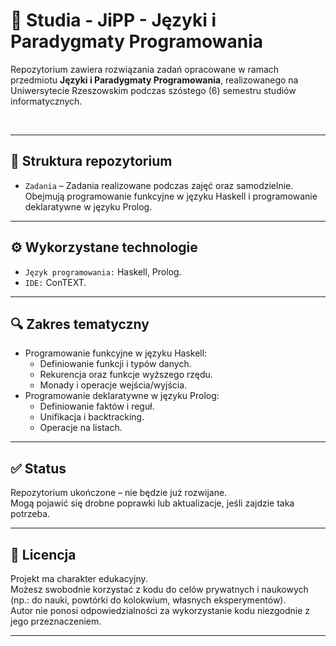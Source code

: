# 📘 Studia - JiPP - Języki i Paradygmaty Programowania  

Repozytorium zawiera rozwiązania zadań opracowane w ramach przedmiotu **Języki i Paradygmaty Programowania**, realizowanego na Uniwersytecie Rzeszowskim podczas szóstego (6) semestru studiów informatycznych.  

&nbsp;  

---

## 📁 Struktura repozytorium

- `Zadania` – Zadania realizowane podczas zajęć oraz samodzielnie. Obejmują programowanie funkcyjne w języku Haskell i programowanie deklaratywne w języku Prolog.  

---

## ⚙️ Wykorzystane technologie

- `Język programowania:` Haskell, Prolog.  
- `IDE:` ConTEXT.  

---

## 🔍 Zakres tematyczny

- Programowanie funkcyjne w języku Haskell:  
  - Definiowanie funkcji i typów danych.  
  - Rekurencja oraz funkcje wyższego rzędu.  
  - Monady i operacje wejścia/wyjścia.  
- Programowanie deklaratywne w języku Prolog:  
  - Definiowanie faktów i reguł.  
  - Unifikacja i backtracking.  
  - Operacje na listach.  

---

## ✅ Status

Repozytorium ukończone – nie będzie już rozwijane.  
Mogą pojawić się drobne poprawki lub aktualizacje, jeśli zajdzie taka potrzeba.  

---

## 📄 Licencja

Projekt ma charakter edukacyjny.  
Możesz swobodnie korzystać z kodu do celów prywatnych i naukowych (np.: do nauki, powtórki do kolokwium, własnych eksperymentów).  
Autor nie ponosi odpowiedzialności za wykorzystanie kodu niezgodnie z jego przeznaczeniem.  

---
